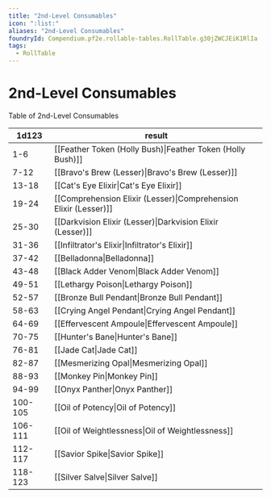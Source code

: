 ```yaml
---
title: "2nd-Level Consumables"
icon: ":list:"
aliases: "2nd-Level Consumables"
foundryId: Compendium.pf2e.rollable-tables.RollTable.g30jZWCJEiK1RlIa
tags:
  - RollTable
---
```


# 2nd-Level Consumables
Table of 2nd-Level Consumables

| 1d123 | result |
|------|--------|
| 1-6 | [[Feather Token (Holly Bush)\|Feather Token (Holly Bush)]] |
| 7-12 | [[Bravo's Brew (Lesser)\|Bravo's Brew (Lesser)]] |
| 13-18 | [[Cat's Eye Elixir\|Cat's Eye Elixir]] |
| 19-24 | [[Comprehension Elixir (Lesser)\|Comprehension Elixir (Lesser)]] |
| 25-30 | [[Darkvision Elixir (Lesser)\|Darkvision Elixir (Lesser)]] |
| 31-36 | [[Infiltrator's Elixir\|Infiltrator's Elixir]] |
| 37-42 | [[Belladonna\|Belladonna]] |
| 43-48 | [[Black Adder Venom\|Black Adder Venom]] |
| 49-51 | [[Lethargy Poison\|Lethargy Poison]] |
| 52-57 | [[Bronze Bull Pendant\|Bronze Bull Pendant]] |
| 58-63 | [[Crying Angel Pendant\|Crying Angel Pendant]] |
| 64-69 | [[Effervescent Ampoule\|Effervescent Ampoule]] |
| 70-75 | [[Hunter's Bane\|Hunter's Bane]] |
| 76-81 | [[Jade Cat\|Jade Cat]] |
| 82-87 | [[Mesmerizing Opal\|Mesmerizing Opal]] |
| 88-93 | [[Monkey Pin\|Monkey Pin]] |
| 94-99 | [[Onyx Panther\|Onyx Panther]] |
| 100-105 | [[Oil of Potency\|Oil of Potency]] |
| 106-111 | [[Oil of Weightlessness\|Oil of Weightlessness]] |
| 112-117 | [[Savior Spike\|Savior Spike]] |
| 118-123 | [[Silver Salve\|Silver Salve]] |
